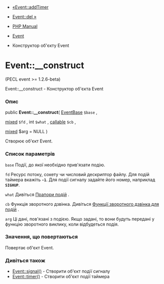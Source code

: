 - [«Event::addTimer](event.addtimer.md)
- [Event::del »](event.del.md)

- [PHP Manual](index.md)
- [Event](class.event.md)
- Конструктор об'єкту Event

# Event::\_\_construct

(PECL event \>= 1.2.6-beta)

Event::\_\_construct - Конструктор об'єкта Event

### Опис

public **Event::\_\_construct**(
[EventBase](class.eventbase.md) `$base` ,

[mixed](language.types.declarations.md#language.types.declarations.mixed)
`$fd` ,
int `$what` ,
[callable](language.types.callable.md) `$cb` ,

[mixed](language.types.declarations.md#language.types.declarations.mixed)
$arg = NULL
)

Створює об'єкт Event.

### Список параметрів

`base`
Події, до якої необхідно прив'язати подію.

`fd`
Ресурс потоку, сокету чи числовий дескриптор файлу. Для подій таймера
вкажіть **`-1`**. Для події сигналу задайте його номер, наприклад
**`SIGHUP`**.

`what`
Дивіться [Прапори подій](event.flags.md) .

`cb`
Функція зворотного дзвінка. Дивіться [Функції зворотного дзвінка для подій](event.callbacks.md) .

`arg`
Ці дані, пов'язані з подією. Якщо задані, то вони будуть
передані у функцію зворотного виклику, коли відбудеться подія.

### Значення, що повертаються

Повертає об'єкт Event.

### Дивіться також

- [Event::signal()](event.signal.md) - Створити об'єкт події
сигналу
- [Event::timer()](event.timer.md) - Створити об'єкт події таймера
